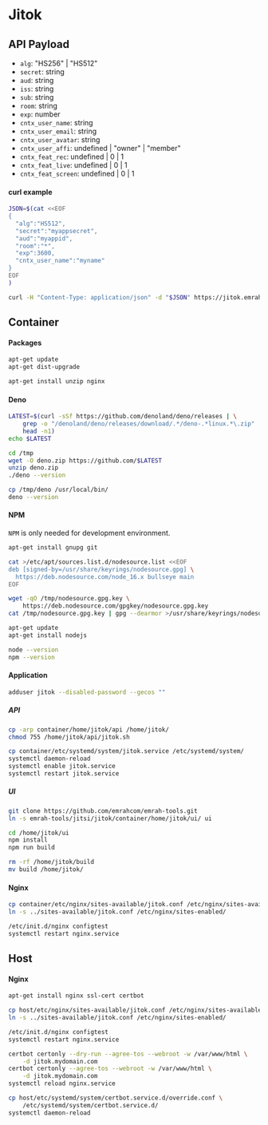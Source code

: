 # Jitok

## API Payload

- `alg`: "HS256" | "HS512"
- `secret`: string
- `aud`: string
- `iss`: string
- `sub`: string
- `room`: string
- `exp`: number
- `cntx_user_name`: string
- `cntx_user_email`: string
- `cntx_user_avatar`: string
- `cntx_user_affi`: undefined | "owner" | "member"
- `cntx_feat_rec`: undefined | 0 | 1
- `cntx_feat_live`: undefined | 0 | 1
- `cntx_feat_screen`: undefined | 0 | 1

#### curl example

```bash
JSON=$(cat <<EOF
{
  "alg":"HS512",
  "secret":"myappsecret",
  "aud":"myappid",
  "room":"*",
  "exp":3600,
  "cntx_user_name":"myname"
}
EOF
)

curl -H "Content-Type: application/json" -d "$JSON" https://jitok.emrah.com/api
```

## Container

#### Packages

```bash
apt-get update
apt-get dist-upgrade

apt-get install unzip nginx
```

#### Deno

```bash
LATEST=$(curl -sSf https://github.com/denoland/deno/releases | \
    grep -o "/denoland/deno/releases/download/.*/deno-.*linux.*\.zip" | \
    head -n1)
echo $LATEST

cd /tmp
wget -O deno.zip https://github.com/$LATEST
unzip deno.zip
./deno --version

cp /tmp/deno /usr/local/bin/
deno --version
```

#### NPM

`NPM` is only needed for development environment.

```bash
apt-get install gnupg git

cat >/etc/apt/sources.list.d/nodesource.list <<EOF
deb [signed-by=/usr/share/keyrings/nodesource.gpg] \
  https://deb.nodesource.com/node_16.x bullseye main
EOF

wget -qO /tmp/nodesource.gpg.key \
    https://deb.nodesource.com/gpgkey/nodesource.gpg.key
cat /tmp/nodesource.gpg.key | gpg --dearmor >/usr/share/keyrings/nodesource.gpg

apt-get update
apt-get install nodejs

node --version
npm --version
```

#### Application

```bash
adduser jitok --disabled-password --gecos ""
```

##### API

```bash
cp -arp container/home/jitok/api /home/jitok/
chmod 755 /home/jitok/api/jitok.sh

cp container/etc/systemd/system/jitok.service /etc/systemd/system/
systemctl daemon-reload
systemctl enable jitok.service
systemctl restart jitok.service
```

##### UI

```bash
git clone https://github.com/emrahcom/emrah-tools.git
ln -s emrah-tools/jitsi/jitok/container/home/jitok/ui/ ui

cd /home/jitok/ui
npm install
npm run build

rm -rf /home/jitok/build
mv build /home/jitok/
```

#### Nginx

```bash
cp container/etc/nginx/sites-available/jitok.conf /etc/nginx/sites-available/
ln -s ../sites-available/jitok.conf /etc/nginx/sites-enabled/

/etc/init.d/nginx configtest
systemctl restart nginx.service
```

## Host

#### Nginx

```bash
apt-get install nginx ssl-cert certbot

cp host/etc/nginx/sites-available/jitok.conf /etc/nginx/sites-available/
ln -s ../sites-available/jitok.conf /etc/nginx/sites-enabled/

/etc/init.d/nginx configtest
systemctl restart nginx.service

certbot certonly --dry-run --agree-tos --webroot -w /var/www/html \
    -d jitok.mydomain.com
certbot certonly --agree-tos --webroot -w /var/www/html \
    -d jitok.mydomain.com
systemctl reload nginx.service

cp host/etc/systemd/system/certbot.service.d/override.conf \
    /etc/systemd/system/certbot.service.d/
systemctl daemon-reload
```
